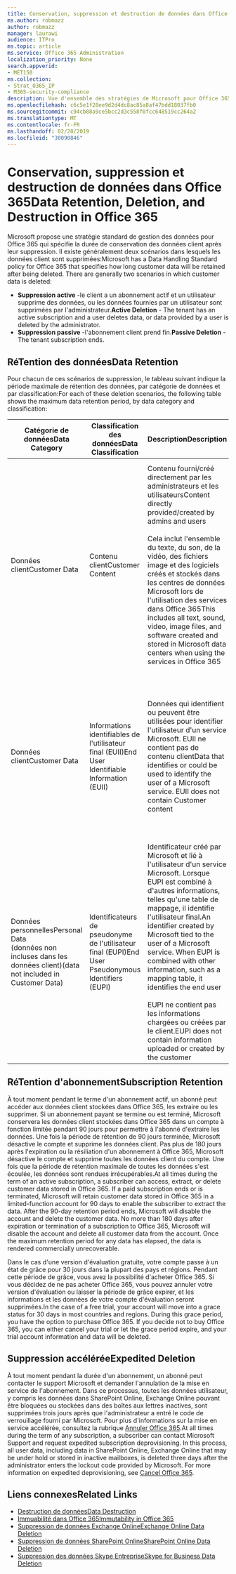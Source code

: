 ```yaml
---
title: Conservation, suppression et destruction de données dans Office 365
ms.author: robmazz
author: robmazz
manager: laurawi
audience: ITPro
ms.topic: article
ms.service: Office 365 Administration
localization_priority: None
search.appverid:
- MET150
ms.collection:
- Strat_O365_IP
- M365-security-compliance
description: Vue d'ensemble des stratégies de Microsoft pour Office 365 relatives à la rétention, la suppression et la destruction des données.
ms.openlocfilehash: c6c5e1f28ee9d2d4dc8ac85a8af47bdd18037fb0
ms.sourcegitcommit: c94cb88a9ce5bcc2d3c558f0fcc648519cc264a2
ms.translationtype: MT
ms.contentlocale: fr-FR
ms.lasthandoff: 02/20/2019
ms.locfileid: "30090846"
---
```

# <a name="data-retention-deletion-and-destruction-in-office-365"></a><span data-ttu-id="778eb-103">Conservation, suppression et destruction de données dans Office 365</span><span class="sxs-lookup"><span data-stu-id="778eb-103">Data Retention, Deletion, and Destruction in Office 365</span></span>

<span data-ttu-id="778eb-p101">Microsoft propose une stratégie standard de gestion des données pour Office 365 qui spécifie la durée de conservation des données client après leur suppression. Il existe généralement deux scénarios dans lesquels les données client sont supprimées:</span><span class="sxs-lookup"><span data-stu-id="778eb-p101">Microsoft has a Data Handling Standard policy for Office 365 that specifies how long customer data will be retained after being deleted. There are generally two scenarios in which customer data is deleted:</span></span>

- <span data-ttu-id="778eb-106">**Suppression active** -le client a un abonnement actif et un utilisateur supprime des données, ou les données fournies par un utilisateur sont supprimées par l'administrateur.</span><span class="sxs-lookup"><span data-stu-id="778eb-106">**Active Deletion** - The tenant has an active subscription and a user deletes data, or data provided by a user is deleted by the administrator.</span></span>
- <span data-ttu-id="778eb-107">**Suppression passive** -l'abonnement client prend fin.</span><span class="sxs-lookup"><span data-stu-id="778eb-107">**Passive Deletion** - The tenant subscription ends.</span></span>

## <a name="data-retention"></a><span data-ttu-id="778eb-108">RéTention des données</span><span class="sxs-lookup"><span data-stu-id="778eb-108">Data Retention</span></span>

<span data-ttu-id="778eb-109">Pour chacun de ces scénarios de suppression, le tableau suivant indique la période maximale de rétention des données, par catégorie de données et par classification:</span><span class="sxs-lookup"><span data-stu-id="778eb-109">For each of these deletion scenarios, the following table shows the maximum data retention period, by data category and classification:</span></span>

| <span data-ttu-id="778eb-110">Catégorie de données</span><span class="sxs-lookup"><span data-stu-id="778eb-110">Data Category</span></span> | <span data-ttu-id="778eb-111">Classification des données</span><span class="sxs-lookup"><span data-stu-id="778eb-111">Data Classification</span></span> | <span data-ttu-id="778eb-112">Description</span><span class="sxs-lookup"><span data-stu-id="778eb-112">Description</span></span> | <span data-ttu-id="778eb-113">Exemples</span><span class="sxs-lookup"><span data-stu-id="778eb-113">Examples</span></span> | <span data-ttu-id="778eb-114">Période de réTention</span><span class="sxs-lookup"><span data-stu-id="778eb-114">Retention Period</span></span> |
|-----------------|-----------------|-----------------|----------------------------------|-------------------------------|
| <span data-ttu-id="778eb-115">Données client</span><span class="sxs-lookup"><span data-stu-id="778eb-115">Customer Data</span></span> | <span data-ttu-id="778eb-116">Contenu client</span><span class="sxs-lookup"><span data-stu-id="778eb-116">Customer Content</span></span>| <span data-ttu-id="778eb-117">Contenu fourni/créé directement par les administrateurs et les utilisateurs</span><span class="sxs-lookup"><span data-stu-id="778eb-117">Content directly provided/created by admins and users</span></span> <br><br> <span data-ttu-id="778eb-118">Cela inclut l'ensemble du texte, du son, de la vidéo, des fichiers image et des logiciels créés et stockés dans les centres de données Microsoft lors de l'utilisation des services dans Office 365</span><span class="sxs-lookup"><span data-stu-id="778eb-118">This includes all text, sound, video, image files, and software created and stored in Microsoft data centers when using the services in Office 365</span></span> | <span data-ttu-id="778eb-119">Exemples des applications Office 365 les plus couramment utilisées qui permettent aux utilisateurs de créer des données, notamment Word, Excel, PowerPoint, Outlook et OneNote</span><span class="sxs-lookup"><span data-stu-id="778eb-119">Examples of the most commonly used Office 365 applications which allow users to author data include Word, Excel, PowerPoint, Outlook and OneNote</span></span> <br><br> <span data-ttu-id="778eb-120">Le contenu du client inclut également les secrets fournis par le client (mots de passe, certificats, clés de chiffrement, clés de stockage).</span><span class="sxs-lookup"><span data-stu-id="778eb-120">Customer content also includes customer-owned/provided secrets (passwords, certificates, encryption keys, storage keys)</span></span> | <span data-ttu-id="778eb-121">**Scénario de suppression active:** au plus 30 jours</span><span class="sxs-lookup"><span data-stu-id="778eb-121">**Active Deletion Scenario:** at most 30 days</span></span> <br><br> <span data-ttu-id="778eb-122">**Scénario de suppression passive:** au plus 180 jours</span><span class="sxs-lookup"><span data-stu-id="778eb-122">**Passive Deletion Scenario:** at most 180 days</span></span> |
| <span data-ttu-id="778eb-123">Données client</span><span class="sxs-lookup"><span data-stu-id="778eb-123">Customer Data</span></span> | <span data-ttu-id="778eb-124">Informations identifiables de l'utilisateur final (EUII)</span><span class="sxs-lookup"><span data-stu-id="778eb-124">End User Identifiable Information (EUII)</span></span> | <span data-ttu-id="778eb-p102">Données qui identifient ou peuvent être utilisées pour identifier l'utilisateur d'un service Microsoft. EUII ne contient pas de contenu client</span><span class="sxs-lookup"><span data-stu-id="778eb-p102">Data that identifies or could be used to identify the user of a Microsoft service. EUII does not contain Customer content</span></span> | <span data-ttu-id="778eb-127">Nom d'utilisateur ou nom d'affichage (domaine\nom_utilisateur)</span><span class="sxs-lookup"><span data-stu-id="778eb-127">User name or display name (DOMAIN\UserName)</span></span> <br><br> <span data-ttu-id="778eb-128">Nom d'utilisateur principal (nom @ domaine)</span><span class="sxs-lookup"><span data-stu-id="778eb-128">User principal name (name@domain)</span></span> <br><br>  <span data-ttu-id="778eb-129">Adresses IP spécifiques de l'utilisateur</span><span class="sxs-lookup"><span data-stu-id="778eb-129">User-specific IP addresses</span></span> | <span data-ttu-id="778eb-130">**Scénario de suppression active:** au plus 180 jours (seule une action de l'administrateur client)</span><span class="sxs-lookup"><span data-stu-id="778eb-130">**Active Deletion Scenario:** at most 180 days (only a tenant administrator action)</span></span> <br><br> <span data-ttu-id="778eb-131">**Scénario de suppression passive:** au plus 180 jours</span><span class="sxs-lookup"><span data-stu-id="778eb-131">**Passive Deletion Scenario:** at most 180 days</span></span> |
| <span data-ttu-id="778eb-132">Données personnelles</span><span class="sxs-lookup"><span data-stu-id="778eb-132">Personal Data</span></span> <br> <span data-ttu-id="778eb-133">(données non incluses dans les données client)</span><span class="sxs-lookup"><span data-stu-id="778eb-133">(data not included in Customer Data)</span></span> | <span data-ttu-id="778eb-134">Identificateurs de pseudonyme de l'utilisateur final (EUPI)</span><span class="sxs-lookup"><span data-stu-id="778eb-134">End User Pseudonymous Identifiers (EUPI)</span></span> | <span data-ttu-id="778eb-p103">Identificateur créé par Microsoft et lié à l'utilisateur d'un service Microsoft. Lorsque EUPI est combiné à d'autres informations, telles qu'une table de mappage, il identifie l'utilisateur final.</span><span class="sxs-lookup"><span data-stu-id="778eb-p103">An identifier created by Microsoft tied to the user of a Microsoft service. When EUPI is combined with other information, such as a mapping table, it identifies the end user</span></span> <br><br> <span data-ttu-id="778eb-137">EUPI ne contient pas les informations chargées ou créées par le client.</span><span class="sxs-lookup"><span data-stu-id="778eb-137">EUPI does not contain information uploaded or created by the customer</span></span> | <span data-ttu-id="778eb-138">GUID d'utilisateur, PUIDs ou sid</span><span class="sxs-lookup"><span data-stu-id="778eb-138">User GUIDs, PUIDs, or SIDs</span></span> <br><br> <span data-ttu-id="778eb-139">ID de session</span><span class="sxs-lookup"><span data-stu-id="778eb-139">Session IDs</span></span> | <span data-ttu-id="778eb-140">**Scénario de suppression active:** au plus 30 jours</span><span class="sxs-lookup"><span data-stu-id="778eb-140">**Active Deletion Scenario:** at most 30 days</span></span> <br><br> <span data-ttu-id="778eb-141">**Scénario de suppression passive:** au plus 180 jours</span><span class="sxs-lookup"><span data-stu-id="778eb-141">**Passive Deletion Scenario:** at most 180 days</span></span> |

## <a name="subscription-retention"></a><span data-ttu-id="778eb-142">RéTention d'abonnement</span><span class="sxs-lookup"><span data-stu-id="778eb-142">Subscription Retention</span></span>

<span data-ttu-id="778eb-p104">À tout moment pendant le terme d'un abonnement actif, un abonné peut accéder aux données client stockées dans Office 365, les extraire ou les supprimer. Si un abonnement payant se termine ou est terminé, Microsoft conservera les données client stockées dans Office 365 dans un compte à fonction limitée pendant 90 jours pour permettre à l'abonné d'extraire les données. Une fois la période de rétention de 90 jours terminée, Microsoft désactive le compte et supprime les données client. Pas plus de 180 jours après l'expiration ou la résiliation d'un abonnement à Office 365, Microsoft désactive le compte et supprime toutes les données client du compte. Une fois que la période de rétention maximale de toutes les données s'est écoulée, les données sont rendues irrécupérables.</span><span class="sxs-lookup"><span data-stu-id="778eb-p104">At all times during the term of an active subscription, a subscriber can access, extract, or delete customer data stored in Office 365. If a paid subscription ends or is terminated, Microsoft will retain customer data stored in Office 365 in a limited-function account for 90 days to enable the subscriber to extract the data. After the 90-day retention period ends, Microsoft will disable the account and delete the customer data. No more than 180 days after expiration or termination of a subscription to Office 365, Microsoft will disable the account and delete all customer data from the account. Once the maximum retention period for any data has elapsed, the data is rendered commercially unrecoverable.</span></span>

<span data-ttu-id="778eb-p105">Dans le cas d'une version d'évaluation gratuite, votre compte passe à un état de grâce pour 30 jours dans la plupart des pays et régions. Pendant cette période de grâce, vous avez la possibilité d'acheter Office 365. Si vous décidez de ne pas acheter Office 365, vous pouvez annuler votre version d'évaluation ou laisser la période de grâce expirer, et les informations et les données de votre compte d'évaluation seront supprimées.</span><span class="sxs-lookup"><span data-stu-id="778eb-p105">In the case of a free trial, your account will move into a grace status for 30 days in most countries and regions. During this grace period, you have the option to purchase Office 365. If you decide not to buy Office 365, you can either cancel your trial or let the grace period expire, and your trial account information and data will be deleted.</span></span>

## <a name="expedited-deletion"></a><span data-ttu-id="778eb-151">Suppression accélérée</span><span class="sxs-lookup"><span data-stu-id="778eb-151">Expedited Deletion</span></span>
<span data-ttu-id="778eb-p106">À tout moment pendant la durée d'un abonnement, un abonné peut contacter le support Microsoft et demander l'annulation de la mise en service de l'abonnement. Dans ce processus, toutes les données utilisateur, y compris les données dans SharePoint Online, Exchange Online pouvant être bloquées ou stockées dans des boîtes aux lettres inactives, sont supprimées trois jours après que l'administrateur a entré le code de verrouillage fourni par Microsoft. Pour plus d'informations sur la mise en service accélérée, consultez la rubrique [Annuler Office 365](https://support.office.com/article/Cancel-Office-365-for-business-b1bc0bef-4608-4601-813a-cdd9f746709a).</span><span class="sxs-lookup"><span data-stu-id="778eb-p106">At all times during the term of any subscription, a subscriber can contact Microsoft Support and request expedited subscription deprovisioning. In this process, all user data, including data in SharePoint Online, Exchange Online that may be under hold or stored in inactive mailboxes, is deleted three days after the administrator enters the lockout code provided by Microsoft. For more information on expedited deprovisioning, see [Cancel Office 365](https://support.office.com/article/Cancel-Office-365-for-business-b1bc0bef-4608-4601-813a-cdd9f746709a).</span></span>

## <a name="related-links"></a><span data-ttu-id="778eb-155">Liens connexes</span><span class="sxs-lookup"><span data-stu-id="778eb-155">Related Links</span></span>
- [<span data-ttu-id="778eb-156">Destruction de données</span><span class="sxs-lookup"><span data-stu-id="778eb-156">Data Destruction</span></span>](office-365-data-destruction.md)
- [<span data-ttu-id="778eb-157">Immuabilité dans Office 365</span><span class="sxs-lookup"><span data-stu-id="778eb-157">Immutability in Office 365</span></span>](office-365-data-immutability.md)
- [<span data-ttu-id="778eb-158">Suppression de données Exchange Online</span><span class="sxs-lookup"><span data-stu-id="778eb-158">Exchange Online Data Deletion</span></span>](office-365-exchange-online-data-deletion.md)
- [<span data-ttu-id="778eb-159">Suppression de données SharePoint Online</span><span class="sxs-lookup"><span data-stu-id="778eb-159">SharePoint Online Data Deletion</span></span>](office-365-sharepoint-online-data-deletion.md)
- [<span data-ttu-id="778eb-160">Suppression des données Skype Entreprise</span><span class="sxs-lookup"><span data-stu-id="778eb-160">Skype for Business Data Deletion</span></span>](office-365-skype-data-deletion.md)